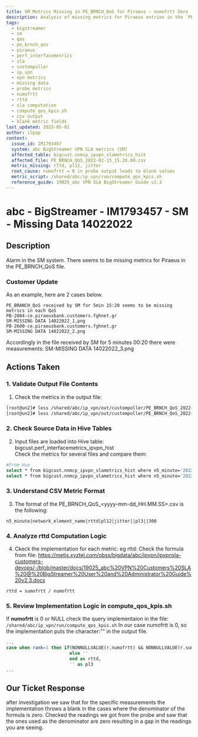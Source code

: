 ```yaml
---
title: SM Metrics Missing in PE_BRNCH_QoS for Piraeus – numofrtt Zero
description: Analysis of missing metrics for Piraeus entries in the `PE_BRNCH_QoS` output file on 2022-02-15 15:20. Explains that blank fields occur when the `numofrtt` field is zero in the SLA computation script, which prevents metrics like `rttd` from being calculated and populated in the file.
tags:
  - bigstreamer
  - sm
  - qos
  - pe_brnch_qos
  - piraeus
  - perf_interfacemetrics
  - sla
  - custompoller
  - ip_vpn
  - vpn metrics
  - missing data
  - probe metrics
  - numofrtt
  - rttd
  - sla computation
  - compute_qos_kpis.sh
  - csv output
  - blank metric fields
last_updated: 2025-05-01
author: ilpap
context:
  issue_id: IM1793457
  system: abc BigStreamer VPN SLA metrics (SM)
  affected_table: bigcust.nnmcp_ipvpn_slametrics_hist
  affected_file: PE_BRNCH_QoS_2022-02-15_15.20.00.csv
  metric_missing: rttd, pl12, jitter
  root_cause: numofrtt = 0 in probe output leads to blank values
  metric_script: /shared/abc/ip_vpn/run/compute_qos_kpis.sh
  reference_guide: 19025_abc VPN SLA BigStreamer Guide v2.3
---
```

# abc - BigStreamer - IM1793457 - SM - Missing Data 14022022
## Description
Alarm in the SM system. There seems to be missing metrics for Piraeus in the PE_BRNCH_QoS file.
### Customer Update
As an example, here are 2 cases below.
```
PE_BRANCH_QoS received by SM for 5min 15:20 seems to be missing metrics in each QoS
PB-2084-ce.piraeusbank.customers.fghnet.gr
SM-MISSING DATA 14022022_1.png
PB-2600-ce.piraeusbank.customers.fghnet.gr
SM-MISSING DATA 14022022_2.png
```
Accordingly in the file received by SM for 5 minutes 00:20 there were measurements: 
SM-MISSING DATA 14022022_3.png
## Actions Taken
### 1. Validate Output File Contents
1. Check the metrics in the output file:
```bash
[root@un2]# less /shared/abc/ip_vpn/out/custompoller/PE_BRNCH_QoS_2022-02-15_15.20.00.csv | grep "piraeusbank.customers.fghnet.gr||"
[root@un2]# less /shared/abc/ip_vpn/out/custompoller/PE_BRNCH_QoS_2022-02-15_15.20.00.csv | grep "PB-2600-ce.piraeusbank.customers.fghnet.gr"
```
### 2. Check Source Data in Hive Tables
2. Input files are loaded into Hive table: bigcust.perf_interfacemetrics_ipvpn_hist\
Check the metrics for several files and compare them:
```bash
#From Hue
select * from bigcust.nnmcp_ipvpn_slametrics_hist where n5_minute='2022-02-15 00:20:00' and site_code='PB-2600';
select * from bigcust.nnmcp_ipvpn_slametrics_hist where n5_minute='2022-02-15 15:20:00' and site_code='PB-2600';
```
### 3. Understand CSV Metric Format
3. The format of the PE_BRNCH_QoS_<yyyy-mm-dd_HH.MM.SS>.csv is the following:
```
n5_minute|network_element_name|rttd|pl12|jitter||pl3||300
```
### 4. Analyze rttd Computation Logic
4. Ckeck the implementation for each metric:
eg rttd:
Check the formula from file: https://metis.xyztel.com/obss/bigdata/abc/ipvpn/ipvpnsla-customers-devops/-/blob/master/docs/19025_abc%20VPN%20Customers%20SLA%20@%20BigStreamer%20User%20and%20Administrator%20Guide%20v2.3.docx
```
rttd = sumofrtt / numofrtt
```
### 5. Review Implementation Logic in compute_qos_kpis.sh
If <b>numofrtt</b> is 0 or NULL check the query implementaion in the file: `/shared/abc/ip_vpn/run/compute_qos_kpis.sh`
In our case numofrtt is 0, so the implementation puts the character:"" in the output file.
```sql
...
case when rank=1 then if(NONNULLVALUE(r.numofrtt) && NONNULLVALUE(r.sumofrtt) && r.Numofrtt!=0 , cast(cast(r.SumOfRTT/r.NumOfRTT AS DECIMAL(20,1)) AS STRING),'')
                        else ''
                        end as rttd,
                        '' as pl3
...
```
## Our Ticket Response
after investigation we saw that for the specific measurements the implementation throws a blank in the cases where the denominator of the formula is zero.
Checked the readings we got from the probe and saw that the ones used as the denominator are zero resulting in a gap in the readings you are seeing.